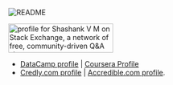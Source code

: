 ![README](https://user-images.githubusercontent.com/58113556/114544443-3f7b8400-9c78-11eb-88cb-971a9680e9d4.png)

<a href="https://stackexchange.com/users/17017739/shashank-v-m"><img src="https://stackexchange.com/users/flair/17017739.png" width="208" height="58" alt="profile for Shashank V M on Stack Exchange, a network of free, community-driven Q&amp;A sites" title="profile for Shashank V M on Stack Exchange, a network of free, community-driven Q&amp;A sites" /></a>

- [DataCamp profile](https://www.datacamp.com/profile/shashankmathew) | [Coursera Profile](https://www.coursera.org/user/9b0953303b5aa52680f26d29abc32ac1)
- [Credly.com profile](https://www.credly.com/users/shashank-v-m/) | [Accredible.com profile](https://v2.credential.net/profile/shashankvm133/wallet). 
